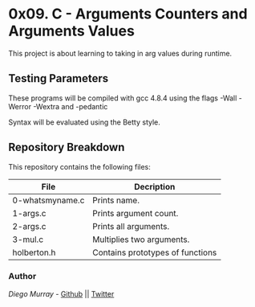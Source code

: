 # 0x09. C - Arguments Counters and Arguments Values

This project is about learning to taking in arg values during runtime.

## Testing Parameters

These programs will be compiled with gcc 4.8.4 using the flags -Wall -Werror -Wextra and -pedantic

Syntax will be evaluated using the Betty style.

## Repository Breakdown
This repository contains the following files:

|   **File**    |  **Decription**                       |
|---------------|---------------------------------------|
| 0-whatsmyname.c | Prints name. |
| 1-args.c | Prints argument count. |
| 2-args.c | Prints all arguments. |
| 3-mul.c | Multiplies two arguments. |
| holberton.h | Contains prototypes of functions |


### Author
*Diego Murray* - [Github](https://github.com/dmurr) || [Twitter](https://twitter.com/diegocmurray)